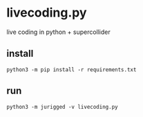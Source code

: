 # livecoding.py
live coding in python + supercollider

## install

```
python3 -m pip install -r requirements.txt
```


## run

```
python3 -m jurigged -v livecoding.py
```